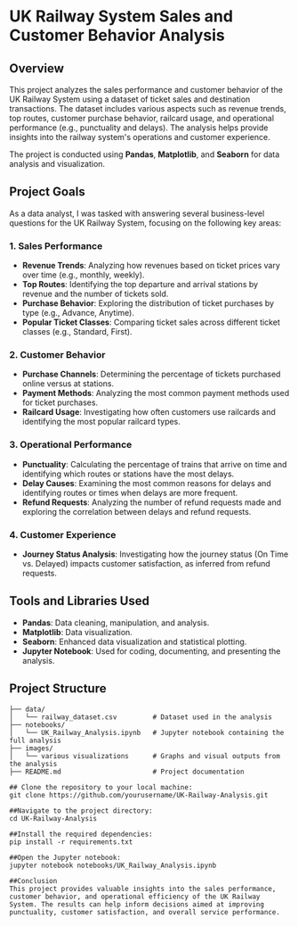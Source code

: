 # UK Railway System Sales and Customer Behavior Analysis

## Overview

This project analyzes the sales performance and customer behavior of the UK Railway System using a dataset of ticket sales and destination transactions. The dataset includes various aspects such as revenue trends, top routes, customer purchase behavior, railcard usage, and operational performance (e.g., punctuality and delays). The analysis helps provide insights into the railway system's operations and customer experience.

The project is conducted using **Pandas**, **Matplotlib**, and **Seaborn** for data analysis and visualization.

## Project Goals

As a data analyst, I was tasked with answering several business-level questions for the UK Railway System, focusing on the following key areas:

### 1. **Sales Performance**
- **Revenue Trends**: Analyzing how revenues based on ticket prices vary over time (e.g., monthly, weekly).
- **Top Routes**: Identifying the top departure and arrival stations by revenue and the number of tickets sold.
- **Purchase Behavior**: Exploring the distribution of ticket purchases by type (e.g., Advance, Anytime).
- **Popular Ticket Classes**: Comparing ticket sales across different ticket classes (e.g., Standard, First).

### 2. **Customer Behavior**
- **Purchase Channels**: Determining the percentage of tickets purchased online versus at stations.
- **Payment Methods**: Analyzing the most common payment methods used for ticket purchases.
- **Railcard Usage**: Investigating how often customers use railcards and identifying the most popular railcard types.

### 3. **Operational Performance**
- **Punctuality**: Calculating the percentage of trains that arrive on time and identifying which routes or stations have the most delays.
- **Delay Causes**: Examining the most common reasons for delays and identifying routes or times when delays are more frequent.
- **Refund Requests**: Analyzing the number of refund requests made and exploring the correlation between delays and refund requests.

### 4. **Customer Experience**
- **Journey Status Analysis**: Investigating how the journey status (On Time vs. Delayed) impacts customer satisfaction, as inferred from refund requests.

## Tools and Libraries Used
- **Pandas**: Data cleaning, manipulation, and analysis.
- **Matplotlib**: Data visualization.
- **Seaborn**: Enhanced data visualization and statistical plotting.
- **Jupyter Notebook**: Used for coding, documenting, and presenting the analysis.

## Project Structure

```plaintext
├── data/
│   └── railway_dataset.csv         # Dataset used in the analysis
├── notebooks/
│   └── UK_Railway_Analysis.ipynb   # Jupyter notebook containing the full analysis
├── images/
│   └── various visualizations      # Graphs and visual outputs from the analysis
├── README.md                       # Project documentation

## Clone the repository to your local machine:
git clone https://github.com/yourusername/UK-Railway-Analysis.git

##Navigate to the project directory:
cd UK-Railway-Analysis

##Install the required dependencies:
pip install -r requirements.txt

##Open the Jupyter notebook:
jupyter notebook notebooks/UK_Railway_Analysis.ipynb

##Conclusion
This project provides valuable insights into the sales performance, customer behavior, and operational efficiency of the UK Railway System. The results can help inform decisions aimed at improving punctuality, customer satisfaction, and overall service performance.

